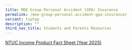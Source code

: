```yaml
---
title: MOE Group Personal Accident (GPA) Insurance
permalink: /moe-group-personal-accident-gpa-insurance/
variant: tiptap
description: ""
third_nav_title: Students and Parents Resources
---
```

<p><a href="/files/NTUC_Income_Product_Fact_Sheet__Year_2025_.pdf" rel="noopener nofollow" target="_blank">NTUC Income Product Fact Sheet (Year 2025)</a>
</p>